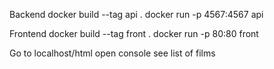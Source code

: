 Backend
    docker build --tag api .
    docker run -p 4567:4567 api
    
Frontend
    docker build --tag front .
    docker run -p 80:80 front
    
Go to
    localhost/html
    open console see list of films
    
